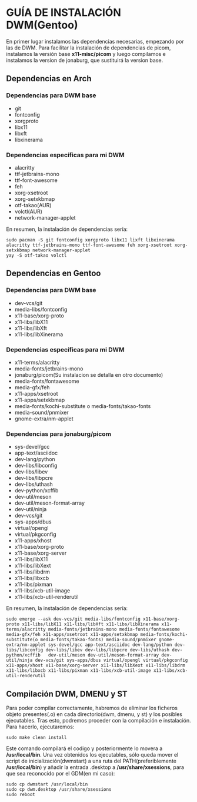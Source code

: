 # GUÍA DE INSTALACIÓN DWM(Gentoo)
En primer lugar instalamos las dependencias necesarias, empezando por las de DWM. Para facilitar la instalación de dependencias de picom, instalamos la versión base **x11-misc/picom** y luego compilamos e instalamos la version de jonaburg, que sustituirá la version base.
## Dependencias en Arch
### Dependencias para DWM base
* git
* fontconfig
* xorgproto
* libx11
* libxft
* libxinerama
### Dependencias específicas para mi DWM
* alacritty
* ttf-jetbrains-mono
* ttf-font-awesome
* feh
* xorg-xsetroot
* xorg-setxkbmap
* otf-takao(AUR)
* volctl(AUR)
* network-manager-applet


En resumen, la instalación de dependencias sería:
```
sudo pacman -S git fontconfig xorgproto libx11 lixft libxinerama alacritty ttf-jetbrains-mono ttf-font-awesome feh xorg-xsetroot xorg-setxkbmap network-manager-applet
yay -S otf-takao volctl
```
## Dependencias en Gentoo
### Dependencias para DWM base
* dev-vcs/git
* media-libs/fontconfig
* x11-base/xorg-proto
* x11-libs/libX11
* x11-libs/libXft
* x11-libs/libXinerama
### Dependencias específicas para mi DWM
* x11-terms/alacritty
* media-fonts/jetbrains-mono
* jonaburg/picom(Su instalacion se detalla en otro documento)
* media-fonts/fontawesome
* media-gfx/feh
* x11-apps/xsetroot
* x11-apps/setxkbmap
* media-fonts/kochi-substitute o media-fonts/takao-fonts
* media-sound/pnmixer
* gnome-extra/nm-applet
### Dependencias para jonaburg/picom
* sys-devel/gcc
* app-text/asciidoc				
* dev-lang/python				
* dev-libs/libconfig				
* dev-libs/libev				
* dev-libs/libpcre				
* dev-libs/uthash				
* dev-python/xcffib				
* dev-util/meson				
* dev-util/meson-format-array				
* dev-util/ninja				
* dev-vcs/git				
* sys-apps/dbus				
* virtual/opengl				
* virtual/pkgconfig				
* x11-apps/xhost				
* x11-base/xorg-proto				
* x11-base/xorg-server				
* x11-libs/libX11				
* x11-libs/libXext				
* x11-libs/libdrm				
* x11-libs/libxcb				
* x11-libs/pixman				
* x11-libs/xcb-util-image				
* x11-libs/xcb-util-renderutil


En resumen, la instalación de dependencias sería:
```
sudo emerge --ask dev-vcs/git media-libs/fontconfig x11-base/xorg-proto x11-libs/libX11 x11-libs/libXft x11-libs/libXinerama x11-terms/alacritty media-fonts/jetbrains-mono media-fonts/fontawesome media-gfx/feh x11-apps/xsetroot x11-apps/setxkbmap media-fonts/kochi-substitute(o media-fonts/takao-fonts) media-sound/pnmixer gnome-extra/nm-applet sys-devel/gcc app-text/asciidoc dev-lang/python dev-libs/libconfig	dev-libs/libev dev-libs/libpcre dev-libs/uthash	dev-python/xcffib	dev-util/meson dev-util/meson-format-array dev-util/ninja dev-vcs/git sys-apps/dbus virtual/opengl virtual/pkgconfig			x11-apps/xhost x11-base/xorg-server x11-libs/libXext x11-libs/libdrm x11-libs/libxcb x11-libs/pixman x11-libs/xcb-util-image x11-libs/xcb-util-renderutil
```
## Compilación DWM, DMENU y ST
Para poder compilar correctamente, habremos de eliminar los ficheros objeto presentes(.o) en cada directorio(dwm, dmenu, y st) y los posibles ejecutables. Tras esto, podremos proceder con la compilación e instalación. Para hacerlo, ejecutaremos:
```
sudo make clean install
```
Este comando compilará el codigo y posteriormente lo movera a **/usr/local/bin**. Una vez obtenidos los ejecutables, sólo queda mover el script de inicialización(dwmstart) a una ruta del PATH(preferiblemente **/usr/local/bin**) y añadir la entrada .desktop a **/usr/share/xsessions**, para que sea reconocido por el GDM(en mi caso):
```
sudo cp dwmstart /usr/local/bin
sudo cp dwm.desktop /usr/share/xsessions
sudo reboot
```
